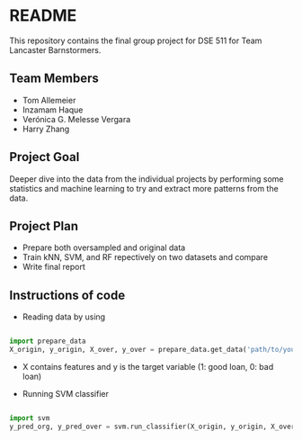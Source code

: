 # README
 
This repository contains the final group project for DSE 511 for Team Lancaster Barnstormers.

## Team Members
- Tom Allemeier
- Inzamam Haque 
- Verónica G. Melesse Vergara
- Harry Zhang

## Project Goal
Deeper dive into the data from the individual projects by performing some statistics and machine learning to try and extract more patterns from the data.

## Project Plan
- Prepare both oversampled and original data
- Train kNN, SVM, and RF repectively on two datasets and compare
- Write final report

## Instructions of code
- Reading data by using

```python

import prepare_data
X_origin, y_origin, X_over, y_over = prepare_data.get_data('path/to/your/database/')

```

- X contains features and y is the target variable (1: good loan, 0: bad loan)

- Running SVM classifier

```python

import svm
y_pred_org, y_pred_over = svm.run_classifier(X_origin, y_origin, X_over, y_over)

```
